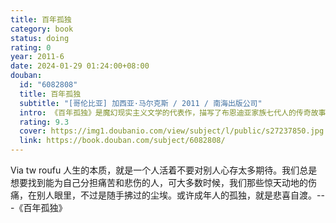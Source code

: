 ```yaml
---
title: 百年孤独
category: book
status: doing
rating: 0
year: 2011-6
date: 2024-01-29 01:24:00+08:00
douban:
  id: "6082808"
  title: 百年孤独
  subtitle: "[哥伦比亚] 加西亚·马尔克斯 / 2011 / 南海出版公司"
  intro: 《百年孤独》是魔幻现实主义文学的代表作，描写了布恩迪亚家族七代人的传奇故事，以及加勒比海沿岸小镇马孔多的百年兴衰，反映了拉丁美洲一个世纪以来风云变幻的历史。作品融入神话传说、民间故事、宗教典故等神秘因素，巧妙地糅合了现实与虚幻，展现出一个瑰丽的想象世界，成为20世纪最重要的经典文学巨著之一。1982年加西亚•马尔克斯获得诺贝尔文学奖，奠定世界级文学大师的地位，很大程度上乃是凭借《百年孤独》的巨大影响。
  rating: 9.3
  cover: https://img1.doubanio.com/view/subject/l/public/s27237850.jpg
  link: https://book.douban.com/subject/6082808/
---
```


Via tw roufu 人生的本质，就是一个人活着不要对别人心存太多期待。我们总是想要找到能为自己分担痛苦和悲伤的人，可大多数时候，我们那些惊天动地的伤痛，在别人眼里，不过是随手拂过的尘埃。或许成年人的孤独，就是悲喜自渡。---《百年孤独》
